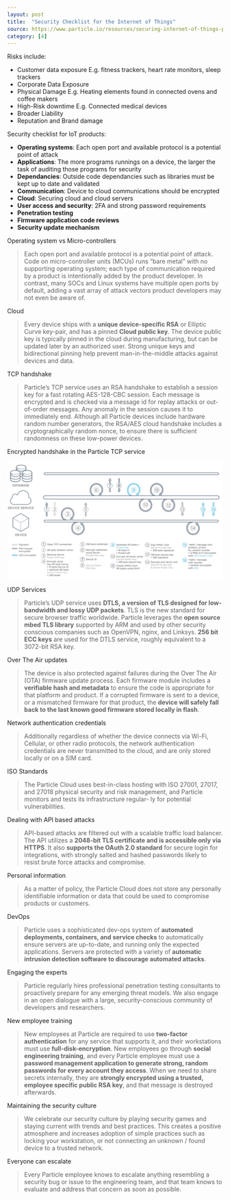 ```yaml
---
layout: post
title:  "Security Checklist for the Internet of Things"
source: https://www.particle.io/resources/securing-internet-of-things-products/
category: [4]
---
```


Risks include:

- Customer data exposure E.g. fitness trackers, heart rate monitors, sleep trackers
- Corporate Data Exposure
- Physical Damage E.g. Heating elements found in connected ovens and coffee makers
- High-Risk downtime E.g. Connected medical devices
- Broader Liability
- Reputation and Brand damage

Security checklist for IoT products:

- **Operating systems**: Each open port and available protocol is a potential point of attack
- **Applications**: The more programs runnings on a device, the larger the task of auditing those programs for security
- **Dependancies**: Outside code dependancies such as libraries must be kept up to date and validated
- **Communication**: Device to cloud communications should be encrypted
- **Cloud**: Securing cloud and cloud servers
- **User access and security**: 2FA and strong password requirements
- **Penetration testing**
- **Firmware application code reviews**
- **Security update mechanism**

Operating system vs Micro-controllers

> Each open port and available protocol is a potential point of attack. Code on micro-controller units (MCUs) runs “bare metal” with no supporting operating system; each type of communication required by a product is intentionally added by the product developer. In contrast, many SOCs and Linux systems have multiple open ports by default, adding a vast array of attack vectors product developers may not even be aware of.

Cloud

> Every device ships with a **unique device-specific RSA** or Elliptic Curve key-pair, and has a pinned **Cloud public key**. The device public key is typically pinned in the cloud during manufacturing, but can be updated later by an authorized user. Strong unique keys and bidirectional pinning help prevent man-in-the-middle attacks against devices and data.

TCP handshake

> Particle’s TCP service uses an RSA handshake to establish a session key for a fast rotating AES-128-CBC session. Each message is encrypted and is checked via a message id for replay attacks or out-of-order messages. Any anomaly in the session causes it to immediately end. Although all Particle devices include hardware random number generators, the RSA/AES cloud handshake includes a cryptographically random nonce, to ensure there is sufficient randomness on these low-power devices.

Encrypted handshake in the Particle TCP service

![](img/tcp-handshake.jpg)

UDP Services

> Particle’s UDP service uses **DTLS, a version of TLS designed for low-bandwidth and lossy UDP packets**. TLS is the new standard for secure browser traffic worldwide. Particle leverages the **open source mbed TLS library** supported by ARM and used by other security conscious companies such as OpenVPN, nginx, and Linksys. **256 bit ECC keys** are used for the DTLS service, roughly equivalent to a 3072-bit RSA key.

Over The Air updates

> The device is also protected against failures during the Over The Air (OTA) firmware update process. Each firmware module includes a **verifiable hash and metadata** to ensure the code is appropriate for that platform and product. If a corrupted firmware is sent to a device, or a mismatched firmware for that product, the **device will safely fall back to the last known good firmware stored locally in flash**.

Network authentication credentials

> Additionally regardless of whether the device connects via Wi-Fi, Cellular, or other radio protocols, the network authentication credentials are never transmitted to the cloud, and are only stored locally or on a SIM card.

ISO Standards

> The Particle Cloud uses best-in-class hosting with ISO 27001, 27017, and 27018 physical security and risk management, and Particle monitors and tests its infrastructure regular- ly for potential vulnerabilities.

Dealing with API based attacks

> API-based attacks are filtered out with a scalable traffic load balancer. The API utilizes a **2048-bit TLS certificate and is accessible only via HTTPS**. It also **supports the OAuth 2.0 standard** for secure login for integrations, with strongly salted and hashed passwords likely to resist brute force attacks and compromise.

Personal information

> As a matter of policy, the Particle Cloud does not store any personally identifiable information or data that could be used to compromise products or customers.

DevOps

> Particle uses a sophisticated dev-ops system of **automated deployments, containers, and service checks** to automatically ensure servers are up-to-date, and running only the expected applications. Servers are protected with a variety of **automatic intrusion detection software to discourage automated attacks**.

Engaging the experts

> Particle regularly hires professional penetration testing consultants to proactively prepare for any emerging threat models. We also engage in an open dialogue with a large, security-conscious community of developers and researchers.

New employee training

> New employees at Particle are required to use **two-factor authentication** for any service that supports it, and their workstations must use **full-disk-encryption**. New employees go through **social engineering training**, and every Particle employee must use a **password management application to generate strong, random passwords for every account they access**. When we need to share secrets internally, they are **strongly encrypted using a trusted, employee specific public RSA key**, and that message is destroyed afterwards.

Maintaining the security culture

> We celebrate our security culture by playing security games and staying current with trends and best practices. This creates a positive atmosphere and increases adoption of simple practices such as locking your workstation, or not connecting an unknown / found device to a trusted network.

Everyone can escalate

> Every Particle employee knows to escalate anything resembling a security bug or issue to the engineering team, and that team knows to evaluate and address that concern as soon as possible.

